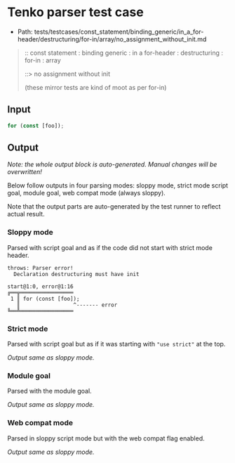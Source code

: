 # Tenko parser test case

- Path: tests/testcases/const_statement/binding_generic/in_a_for-header/destructuring/for-in/array/no_assignment_without_init.md

> :: const statement : binding generic : in a for-header : destructuring : for-in : array
>
> ::> no assignment without init
>
> (these mirror tests are kind of moot as per for-in)

## Input

`````js
for (const [foo]);
`````

## Output

_Note: the whole output block is auto-generated. Manual changes will be overwritten!_

Below follow outputs in four parsing modes: sloppy mode, strict mode script goal, module goal, web compat mode (always sloppy).

Note that the output parts are auto-generated by the test runner to reflect actual result.

### Sloppy mode

Parsed with script goal and as if the code did not start with strict mode header.

`````
throws: Parser error!
  Declaration destructuring must have init

start@1:0, error@1:16
╔══╦═════════════════
 1 ║ for (const [foo]);
   ║                 ^------- error
╚══╩═════════════════

`````

### Strict mode

Parsed with script goal but as if it was starting with `"use strict"` at the top.

_Output same as sloppy mode._

### Module goal

Parsed with the module goal.

_Output same as sloppy mode._

### Web compat mode

Parsed in sloppy script mode but with the web compat flag enabled.

_Output same as sloppy mode._
